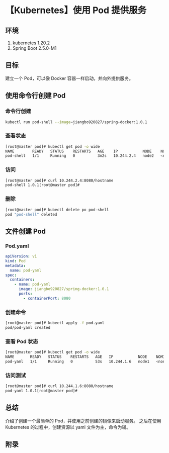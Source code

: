 # 【Kubernetes】使用 Pod 提供服务

## 环境

1. kubernetes 1.20.2
2. Spring Boot 2.5.0-M1

## 目标

建立一个 Pod，可以像 Docker 容器一样启动，并向外提供服务。

## 使用命令行创建 Pod

### 命令行创建

```sh
kubectl run pod-shell --image=jiangbo920827/spring-docker:1.0.1
```

### 查看状态

```sh
[root@master pod]# kubectl get pod -o wide
NAME        READY   STATUS    RESTARTS   AGE    IP           NODE    NOMINATED NODE   READINESS GATES
pod-shell   1/1     Running   0          3m2s   10.244.2.4   node2   <none>           <none>
```

### 访问

```sh
[root@master pod]# curl 10.244.2.4:8080/hostname
pod-shell 1.0.1[root@master pod]#
```

### 删除

```sh
[root@master pod]# kubectl delete po pod-shell
pod "pod-shell" deleted
```

## 文件创建 Pod

### Pod.yaml

```yaml
apiVersion: v1
kind: Pod
metadata:
  name: pod-yaml
spec:
  containers:
    - name: pod-yaml
      image: jiangbo920827/spring-docker:1.0.1
      ports:
        - containerPort: 8080
```

### 创建命令

```sh
[root@master pod]# kubectl apply -f pod.yaml
pod/pod-yaml created
```

### 查看 Pod 状态

```sh
[root@master pod]# kubectl get pod -o wide
NAME       READY   STATUS    RESTARTS   AGE   IP           NODE    NOMINATED NODE   READINESS GATES
pod-yaml   1/1     Running   0          53s   10.244.1.6   node1   <none>           <none>
```

### 访问测试

```sh
[root@master pod]# curl 10.244.1.6:8080/hostname
pod-yaml 1.0.1[root@master pod]#
```

## 总结

介绍了创建一个最简单的 Pod，并使用之前创建的镜像来启动服务。
之后在使用 Kubernetes 的过程中，创建资源以 yaml 文件为主，命令为辅。

## 附录